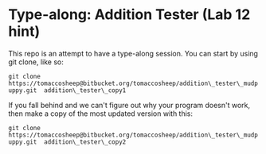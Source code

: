 # Type-along: Addition Tester (Lab 12 hint)

This repo is an attempt to have a type-along session. You can start by using git clone, like so:

```git clone https://tomaccosheep@bitbucket.org/tomaccosheep/addition\_tester\_mudpuppy.git  addition\_tester\_copy1```

If you fall behind and we can't figure out why your program doesn't work, then make a copy of the most updated version with this:

```git clone https://tomaccosheep@bitbucket.org/tomaccosheep/addition\_tester\_mudpuppy.git  addition\_tester\_copy2```
